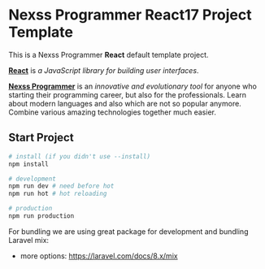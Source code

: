 # Nexss Programmer React17 Project Template

This is a Nexss Programmer **React** default template project.

[**React**](https://reactjs.org) is _a JavaScript library for building user interfaces_.

[**Nexss Programmer**](https://nexss.com) is an _innovative and evolutionary tool_ for anyone who starting their programming career, but also for the professionals. Learn about modern languages and also which are not so popular anymore. Combine various amazing technologies together much easier.

## Start Project

```sh
# install (if you didn't use --install)
npm install

# development
npm run dev # need before hot
npm run hot # hot reloading

# production
npm run production
```

For bundling we are using great package for development and bundling Laravel mix:

- more options: <https://laravel.com/docs/8.x/mix>
